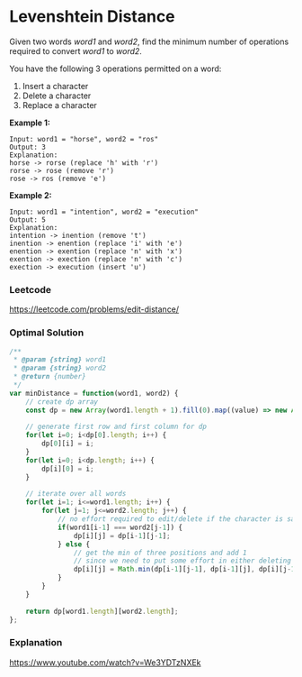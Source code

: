 # Levenshtein Distance

Given two words *word1* and *word2*, find the minimum number of operations required to convert *word1* to *word2*.

You have the following 3 operations permitted on a word:

1. Insert a character
2. Delete a character
3. Replace a character

**Example 1:**

```
Input: word1 = "horse", word2 = "ros"
Output: 3
Explanation: 
horse -> rorse (replace 'h' with 'r')
rorse -> rose (remove 'r')
rose -> ros (remove 'e')
```

**Example 2:**

```
Input: word1 = "intention", word2 = "execution"
Output: 5
Explanation: 
intention -> inention (remove 't')
inention -> enention (replace 'i' with 'e')
enention -> exention (replace 'n' with 'x')
exention -> exection (replace 'n' with 'c')
exection -> execution (insert 'u')
```

### Leetcode

https://leetcode.com/problems/edit-distance/

### Optimal Solution

```js
/**
 * @param {string} word1
 * @param {string} word2
 * @return {number}
 */
var minDistance = function(word1, word2) {
    // create dp array
    const dp = new Array(word1.length + 1).fill(0).map((value) => new Array(word2.length + 1).fill(0));
    
    // generate first row and first column for dp
    for(let i=0; i<dp[0].length; i++) {
        dp[0][i] = i;
    }
    for(let i=0; i<dp.length; i++) {
        dp[i][0] = i;
    }
    
    // iterate over all words
    for(let i=1; i<=word1.length; i++) {
        for(let j=1; j<=word2.length; j++) {
            // no effort required to edit/delete if the character is same
            if(word1[i-1] === word2[j-1]) {
                dp[i][j] = dp[i-1][j-1];
            } else {
                // get the min of three positions and add 1 
                // since we need to put some effort in either deleting or editing the current value
                dp[i][j] = Math.min(dp[i-1][j-1], dp[i-1][j], dp[i][j-1]) + 1;
            }
        }
    }
    
    return dp[word1.length][word2.length];
};
```

### Explanation

https://www.youtube.com/watch?v=We3YDTzNXEk
